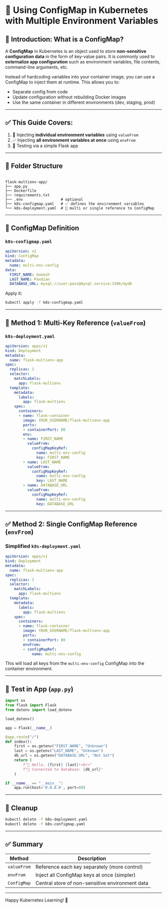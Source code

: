 
# 📘 Using ConfigMap in Kubernetes with Multiple Environment Variables

## 📖 Introduction: What is a ConfigMap?

A **ConfigMap** in Kubernetes is an object used to store **non-sensitive configuration data** in the form of key-value pairs. It is commonly used to **externalize app configuration** such as environment variables, file contents, command-line arguments, etc.

Instead of hardcoding variables into your container image, you can use a ConfigMap to inject them at runtime. This allows you to:
- Separate config from code
- Update configuration without rebuilding Docker images
- Use the same container in different environments (dev, staging, prod)

---

## ✅ This Guide Covers:
1. 🔁 Injecting **individual environment variables** using `valueFrom`
2. ✅ Injecting **all environment variables at once** using `envFrom`
3. 🧪 Testing via a simple Flask app

---

## 📁 Folder Structure

```

flask-multienv-app/
├── app.py
├── Dockerfile
├── requirements.txt
├── .env                 # optional
├── k8s-configmap.yaml   # ✅ defines the environment variables
└── k8s-deployment.yaml  # 🔁 multi or single reference to ConfigMap

````

---

## 🧾 ConfigMap Definition

### `k8s-configmap.yaml`

```yaml
apiVersion: v1
kind: ConfigMap
metadata:
  name: multi-env-config
data:
  FIRST_NAME: Ganesh
  LAST_NAME: Pandian
  DATABASE_URL: mysql://user:pass@mysql-service:3306/mydb
````

Apply it:

```bash
kubectl apply -f k8s-configmap.yaml
```

---

## 🔁 Method 1: Multi-Key Reference (`valueFrom`)

### `k8s-deployment.yaml`

```yaml
apiVersion: apps/v1
kind: Deployment
metadata:
  name: flask-multienv-app
spec:
  replicas: 1
  selector:
    matchLabels:
      app: flask-multienv
  template:
    metadata:
      labels:
        app: flask-multienv
    spec:
      containers:
      - name: flask-container
        image: YOUR_USERNAME/flask-multienv-app
        ports:
        - containerPort: 80
        env:
        - name: FIRST_NAME
          valueFrom:
            configMapKeyRef:
              name: multi-env-config
              key: FIRST_NAME
        - name: LAST_NAME
          valueFrom:
            configMapKeyRef:
              name: multi-env-config
              key: LAST_NAME
        - name: DATABASE_URL
          valueFrom:
            configMapKeyRef:
              name: multi-env-config
              key: DATABASE_URL
```

---

## ✅ Method 2: Single ConfigMap Reference (`envFrom`)

### Simplified `k8s-deployment.yaml`

```yaml
apiVersion: apps/v1
kind: Deployment
metadata:
  name: flask-multienv-app
spec:
  replicas: 1
  selector:
    matchLabels:
      app: flask-multienv
  template:
    metadata:
      labels:
        app: flask-multienv
    spec:
      containers:
      - name: flask-container
        image: YOUR_USERNAME/flask-multienv-app
        ports:
        - containerPort: 80
        envFrom:
        - configMapRef:
            name: multi-env-config
```

This will load all keys from the `multi-env-config` ConfigMap into the container environment.

---

## 🧪 Test in App (`app.py`)

```python
import os
from flask import Flask
from dotenv import load_dotenv

load_dotenv()

app = Flask(__name__)

@app.route("/")
def index():
    first = os.getenv("FIRST_NAME", "Unknown")
    last = os.getenv("LAST_NAME", "Unknown")
    db_url = os.getenv("DATABASE_URL", "Not Set")
    return (
        f"👋 Hello, {first} {last}!<br>"
        f"🔗 Connected to database: {db_url}"
    )

if __name__ == "__main__":
    app.run(host='0.0.0.0', port=80)
```

---

## 🧹 Cleanup

```bash
kubectl delete -f k8s-deployment.yaml
kubectl delete -f k8s-configmap.yaml
```

---

## ✅ Summary

| Method      | Description                                     |
| ----------- | ----------------------------------------------- |
| `valueFrom` | Reference each key separately (more control)    |
| `envFrom`   | Inject all ConfigMap keys at once (simpler)     |
| `ConfigMap` | Central store of non-sensitive environment data |

---

Happy Kubernetes Learning! 🚀

